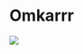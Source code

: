 # Omkarrr

<a href="instagram.com"><img src="https://media0.giphy.com/media/3o7bu7wtT19WfBAt0Y/giphy.gif?cid=790b76114d67841f7c8a5159bd8a4745c277efde1893403d&rid=giphy.gif&ct=g"></a>

